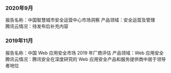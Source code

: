 ### 2020年9月
报告名称：中国智慧城市安全运营中心市场洞察
产品领域：安全运营及管理  
腾讯云情况：待发布后补充内容
### 2019年11月
报告名称：中国 Web 应用安全市场 2019 年厂商评估
产品领域：Web 应用安全  
腾讯云情况：腾讯安全在深度研究的 Web 应用安全产品和服务提供商中居于领导者地位  
